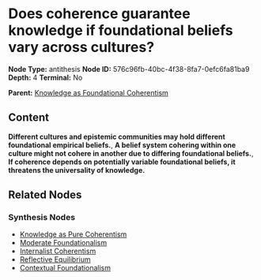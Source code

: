 # Does coherence guarantee knowledge if foundational beliefs vary across cultures?

**Node Type:** antithesis
**Node ID:** 576c96fb-40bc-4f38-8fa7-0efc6fa81ba9
**Depth:** 4
**Terminal:** No

**Parent:** [Knowledge as Foundational Coherentism](knowledge-as-foundational-coherentism-synthesis-3f4dc615-d6ea-4f76-af5b-cd12d5fee831.md)

## Content

**Different cultures and epistemic communities may hold different foundational empirical beliefs.**, **A belief system cohering within one culture might not cohere in another due to differing foundational beliefs.**, **If coherence depends on potentially variable foundational beliefs, it threatens the universality of knowledge.**

## Related Nodes

### Synthesis Nodes

- [Knowledge as Pure Coherentism](knowledge-as-pure-coherentism-synthesis-8f6211f9-dba8-412f-b22a-09f599c9440a.md)
- [Moderate Foundationalism](moderate-foundationalism-synthesis-6aad01d0-b88d-4d3d-baff-a4b7ac819164.md)
- [Internalist Coherentism](internalist-coherentism-synthesis-ab43eac4-8294-4bd8-ab78-03ff9250da63.md)
- [Reflective Equilibrium](reflective-equilibrium-synthesis-3bda077c-cae8-423c-96d0-3e54aa36bb89.md)
- [Contextual Foundationalism](contextual-foundationalism-synthesis-dde8bd9a-71e1-4173-863e-076588a382ac.md)
